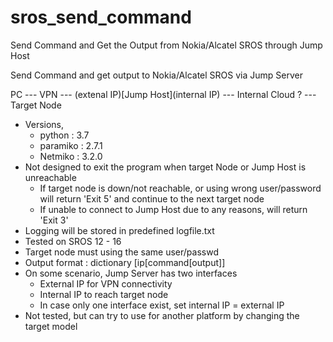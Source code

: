 # sros_send_command
Send Command and Get the Output from Nokia/Alcatel SROS through Jump Host

Send Command and get output to Nokia/Alcatel SROS via Jump Server

PC --- VPN --- (extenal IP)[Jump Host](internal IP) --- Internal Cloud ? --- Target Node

- Versions,
	- python : 3.7
	- paramiko : 2.7.1
	- Netmiko : 3.2.0
- Not designed to exit the program when target Node or Jump Host is unreachable
	- If target node is down/not reachable, or using wrong user/password will return 'Exit 5' and continue to the next target node
	- If unable to connect to Jump Host due to any reasons, will return 'Exit 3'
- Logging will be stored in predefined logfile.txt
- Tested on SROS 12 - 16
- Target node must using the same user/passwd
- Output format : dictionary [ip[command[output]]
- On some scenario, Jump Server has two interfaces
	- External IP for VPN connectivity
	- Internal IP to reach target node
	- In case only one interface exist, set internal IP = external IP
- Not tested, but can try to use for another platform by changing the target model

